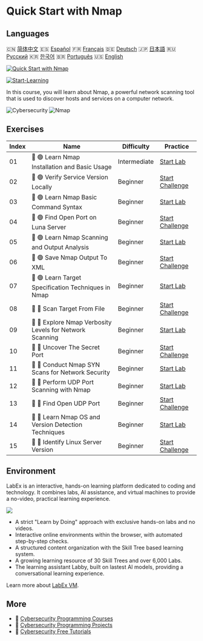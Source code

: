# Quick Start with Nmap

## Languages

🇨🇳 [简体中文](README_zh.md) 🇪🇸 [Español](README_es.md) 🇫🇷 [Français](README_fr.md) 🇩🇪 [Deutsch](README_de.md) 🇯🇵 [日本語](README_ja.md) 🇷🇺 [Русский](README_ru.md) 🇰🇷 [한국어](README_ko.md) 🇧🇷 [Português](README_pt.md) 🇺🇸 [English](README.md) 

[![Quick Start with Nmap](https://cover-creator.labex.io/quick-start-with-nmap.png)](https://labex.io/courses/quick-start-with-nmap)

[![Start-Learning](https://img.shields.io/badge/Start-Learning-whitesmoke?style=for-the-badge)](https://labex.io/courses/quick-start-with-nmap)

In this course, you will learn about Nmap, a powerful network scanning tool that is used to discover hosts and services on a computer network.

![Cybersecurity](https://img.shields.io/badge/Cybersecurity-whitesmoke?style=for-the-badge&logo=cybersecurity)
![Nmap](https://img.shields.io/badge/Nmap-whitesmoke?style=for-the-badge&logo=nmap)


## Exercises

|   Index | Name                                                     | Difficulty   | Practice                                                                                                                          |
|---------|----------------------------------------------------------|--------------|-----------------------------------------------------------------------------------------------------------------------------------|
|      01 | 📖 🟢 Learn Nmap Installation and Basic Usage            | Intermediate | <a target='_blank' href='https://labex.io/tutorials/nmap-learn-nmap-installation-and-basic-usage-415924'>Start Lab</a>            |
|      02 | 🎯 🟢 Verify Service Version Locally                     | Beginner     | <a target='_blank' href='https://labex.io/tutorials/nmap-verify-service-version-locally-548693'>Start Challenge</a>               |
|      03 | 📖 🟢 Learn Nmap Basic Command Syntax                    | Beginner     | <a target='_blank' href='https://labex.io/tutorials/nmap-learn-nmap-basic-command-syntax-415919'>Start Lab</a>                    |
|      04 | 🎯 🟢 Find Open Port on Luna Server                      | Beginner     | <a target='_blank' href='https://labex.io/tutorials/nmap-find-open-port-on-luna-server-548697'>Start Challenge</a>                |
|      05 | 📖 🟢 Learn Nmap Scanning and Output Analysis            | Beginner     | <a target='_blank' href='https://labex.io/tutorials/nmap-learn-nmap-scanning-and-output-analysis-415926'>Start Lab</a>            |
|      06 | 🎯 🟢 Save Nmap Output To XML                            | Beginner     | <a target='_blank' href='https://labex.io/tutorials/nmap-save-nmap-output-to-xml-548705'>Start Challenge</a>                      |
|      07 | 📖 🟢 Learn Target Specification Techniques in Nmap      | Beginner     | <a target='_blank' href='https://labex.io/tutorials/nmap-learn-target-specification-techniques-in-nmap-415935'>Start Lab</a>      |
|      08 | 🎯 🔵 Scan Target From File                              | Beginner     | <a target='_blank' href='https://labex.io/tutorials/nmap-scan-target-from-file-548715'>Start Challenge</a>                        |
|      09 | 📖 🔵 Explore Nmap Verbosity Levels for Network Scanning | Beginner     | <a target='_blank' href='https://labex.io/tutorials/nmap-explore-nmap-verbosity-levels-for-network-scanning-415939'>Start Lab</a> |
|      10 | 🎯 🔵 Uncover The Secret Port                            | Beginner     | <a target='_blank' href='https://labex.io/tutorials/nmap-uncover-the-secret-port-548724'>Start Challenge</a>                      |
|      11 | 📖 🔵 Conduct Nmap SYN Scans for Network Security        | Beginner     | <a target='_blank' href='https://labex.io/tutorials/nmap-conduct-nmap-syn-scans-for-network-security-415934'>Start Lab</a>        |
|      12 | 📖 🔵 Perform UDP Port Scanning with Nmap                | Beginner     | <a target='_blank' href='https://labex.io/tutorials/nmap-perform-udp-port-scanning-with-nmap-415938'>Start Lab</a>                |
|      13 | 🎯 🔵 Find Open UDP Port                                 | Beginner     | <a target='_blank' href='https://labex.io/tutorials/nmap-find-open-udp-port-548746'>Start Challenge</a>                           |
|      14 | 📖 🔵 Learn Nmap OS and Version Detection Techniques     | Beginner     | <a target='_blank' href='https://labex.io/tutorials/nmap-learn-nmap-os-and-version-detection-techniques-415925'>Start Lab</a>     |
|      15 | 🎯 🔵 Identify Linux Server Version                      | Beginner     | <a target='_blank' href='https://labex.io/tutorials/nmap-identify-linux-server-version-548747'>Start Challenge</a>                |

## Environment

LabEx is an interactive, hands-on learning platform dedicated to coding and technology. It combines labs, AI assistance, and virtual machines to provide a no-video, practical learning experience.

![](https://tutorial-screenshot.getvm.io/images/vm-1725247253.png)

- A strict "Learn by Doing" approach with exclusive hands-on labs and no videos.
- Interactive online environments within the browser, with automated step-by-step checks.
- A structured content organization with the Skill Tree based learning system.
- A growing learning resource of 30 Skill Trees and over 6,000 Labs.
- The learning assistant Labby, built on lastest AI models, providing a conversational learning experience.

Learn more about [LabEx VM](https://support.labex.io/using-labex/virtual-machine).

## More

- 🔗 [Cybersecurity Programming Courses](https://github.com/labex-labs/awesome-programming-courses)
- 🔗 [Cybersecurity Programming Projects](https://github.com/labex-labs/awesome-programming-projects)
- 🔗 [Cybersecurity Free Tutorials](https://github.com/labex-labs/cybersecurity-free-tutorials)

